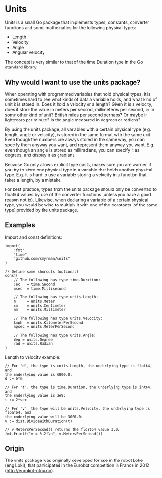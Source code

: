 Units
=====

Units is a small Go package that implements types, constants, converter
functions and some mathematics for the following physical types:

* Length
* Velocity
* Angle
* Angular velocity

The concept is very similar to that of the time.Duration type in the Go
standard library.

Why would I want to use the units package?
------------------------------------------

When operating with programmed variables that hold physical types, it is
sometimes hard to see what kinds of data a variable holds, and what kind of
unit it is stored in.  Does it hold a velocity or a length? Given it is a
velocity, does it store the value in meters per second, millimeteres per
second, or in some other kind of unit? British miles per second perhaps? Or
maybe in lightyears per minute? Is the angle measured in degrees or radians?

By using the units package, all variables with a certain physical type (e.g.
length, angle or velocity), is stored in the same format with the same unit.
Even though the numbers are always stored in the same way, you can specify them
anyway you want, and represent them anyway you want.  E.g. even though an angle
is stored as milliradians, you can specify it as degrees, and display it as
gradians.


Because Go only allows explicit type casts, makes sure you are warned if
you try to store one physical type in a variable that holds another physical
type. E.g. it is hard to use a variable storing a velocity in a function that
takes a length, by a mistake.

For best practice, types from the units package should only be converted to
float64 values by use of the converter functions (unless you have a good reason
not to). Likewise, when declaring a variable of a certain physical type, you
would be wise to multiply it with one of the constants (of the same type)
provided by the units package.

Examples
--------

Import and const definitions:

	import(
		"fmt"
		"time"
		"github.com/smyrman/units"
	)

	// Define some shorcuts (optional)
	const(
		// The following has type time.Duration:
		sec   = time.Second
		msec  = time.Millisecond

		// The following has type units.Length:
		m     = units.Meter
		cm    = units.Centimeter
		mm    = units.Millimeter

		// The following has type units.Velocity:
		kmph  = units.KilometerPerSecond
		mpsec = units.MeterPerSecond

		// The following has type units.Angle:
		deg = units.Degree
		rad = units.Radian
	)

Length to velocity example:

    // For 'd', the type is units.Length, the underlying type is flot64, and
    the underlying value is 6000.0:
    d := 6*m

    // For 't', the type is time.Duration, the underlying type is int64, and
    the underlying value is 2e9:
    t := 2*sec

    // For 'v', the type will be units.Velocity, the underlying type is float64, and
    the underlying value will be 3000.0:
    v := dist.DivideWithDuration(t)

    // v.MetersPerSecond() returns the float64 value 3.0.
    fmt.Printf("v = %.2f\n", v.MetersPerSecond())

Origin
------

The units package was originally developed for use in the robot Loke
(eng:Loki), that participated in the Eurobot competition in France in 2012
(http://eurobot-ntnu.no).

